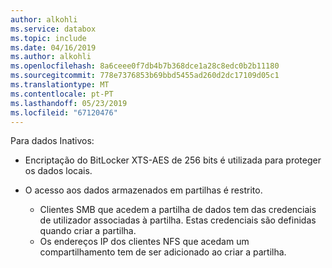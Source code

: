 ```yaml
---
author: alkohli
ms.service: databox
ms.topic: include
ms.date: 04/16/2019
ms.author: alkohli
ms.openlocfilehash: 8a6ceee0f7db4b7b368dce1a28c8edc0b2b11180
ms.sourcegitcommit: 778e7376853b69bbd5455ad260d2dc17109d05c1
ms.translationtype: MT
ms.contentlocale: pt-PT
ms.lasthandoff: 05/23/2019
ms.locfileid: "67120476"
---
```

Para dados Inativos:

- Encriptação do BitLocker XTS-AES de 256 bits é utilizada para proteger os dados locais.
- O acesso aos dados armazenados em partilhas é restrito.

    - Clientes SMB que acedem a partilha de dados tem das credenciais de utilizador associadas à partilha. Estas credenciais são definidas quando criar a partilha.
    - Os endereços IP dos clientes NFS que acedam um compartilhamento tem de ser adicionado ao criar a partilha.